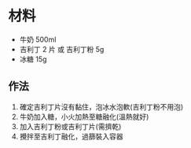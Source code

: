 # 材料

- 牛奶 500ml
- 吉利丁 2 片 或 吉利丁粉 5g
- 冰糖 15g

## 作法

1. 確定吉利丁片沒有黏住，泡冰水泡軟(吉利丁粉不用泡)
2. 牛奶加入糖，小火加熱至糖融化(溫熱就好)
3. 加入吉利丁粉或吉利丁片(需擠乾)
4. 攪拌至吉利丁融化，過篩裝入容器
